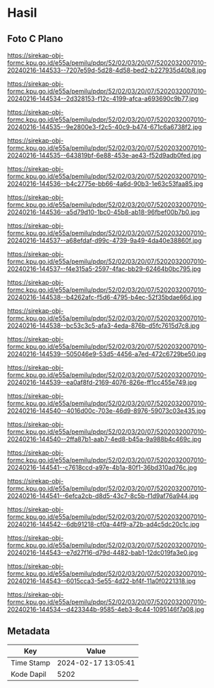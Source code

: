 # Hasil

## Foto C Plano

https://sirekap-obj-formc.kpu.go.id/e55a/pemilu/pdpr/52/02/03/20/07/5202032007010-20240216-144533--7207e59d-5d28-4d58-bed2-b227935d40b8.jpg

https://sirekap-obj-formc.kpu.go.id/e55a/pemilu/pdpr/52/02/03/20/07/5202032007010-20240216-144534--2d328153-f12c-4199-afca-a693690c9b77.jpg

https://sirekap-obj-formc.kpu.go.id/e55a/pemilu/pdpr/52/02/03/20/07/5202032007010-20240216-144535--9e2800e3-f2c5-40c9-b474-671c6a6738f2.jpg

https://sirekap-obj-formc.kpu.go.id/e55a/pemilu/pdpr/52/02/03/20/07/5202032007010-20240216-144535--643819bf-6e88-453e-ae43-f52d9adb0fed.jpg

https://sirekap-obj-formc.kpu.go.id/e55a/pemilu/pdpr/52/02/03/20/07/5202032007010-20240216-144536--b4c2775e-bb66-4a6d-90b3-1e63c53faa85.jpg

https://sirekap-obj-formc.kpu.go.id/e55a/pemilu/pdpr/52/02/03/20/07/5202032007010-20240216-144536--a5d79d10-1bc0-45b8-ab18-96fbef00b7b0.jpg

https://sirekap-obj-formc.kpu.go.id/e55a/pemilu/pdpr/52/02/03/20/07/5202032007010-20240216-144537--a68efdaf-d99c-4739-9a49-4da40e38860f.jpg

https://sirekap-obj-formc.kpu.go.id/e55a/pemilu/pdpr/52/02/03/20/07/5202032007010-20240216-144537--f4e315a5-2597-4fac-bb29-62464b0bc795.jpg

https://sirekap-obj-formc.kpu.go.id/e55a/pemilu/pdpr/52/02/03/20/07/5202032007010-20240216-144538--b4262afc-f5d6-4795-b4ec-52f35bdae66d.jpg

https://sirekap-obj-formc.kpu.go.id/e55a/pemilu/pdpr/52/02/03/20/07/5202032007010-20240216-144538--bc53c3c5-afa3-4eda-876b-d5fc7615d7c8.jpg

https://sirekap-obj-formc.kpu.go.id/e55a/pemilu/pdpr/52/02/03/20/07/5202032007010-20240216-144539--505046e9-53d5-4456-a7ed-472c6729be50.jpg

https://sirekap-obj-formc.kpu.go.id/e55a/pemilu/pdpr/52/02/03/20/07/5202032007010-20240216-144539--ea0af8fd-2169-4076-826e-ff1cc455e749.jpg

https://sirekap-obj-formc.kpu.go.id/e55a/pemilu/pdpr/52/02/03/20/07/5202032007010-20240216-144540--4016d00c-703e-46d9-8976-59073c03e435.jpg

https://sirekap-obj-formc.kpu.go.id/e55a/pemilu/pdpr/52/02/03/20/07/5202032007010-20240216-144540--2ffa87b1-aab7-4ed8-b45a-9a988b4c469c.jpg

https://sirekap-obj-formc.kpu.go.id/e55a/pemilu/pdpr/52/02/03/20/07/5202032007010-20240216-144541--c7618ccd-a97e-4b1a-80f1-36bd310ad76c.jpg

https://sirekap-obj-formc.kpu.go.id/e55a/pemilu/pdpr/52/02/03/20/07/5202032007010-20240216-144541--6efca2cb-d8d5-43c7-8c5b-f1d9af76a944.jpg

https://sirekap-obj-formc.kpu.go.id/e55a/pemilu/pdpr/52/02/03/20/07/5202032007010-20240216-144542--6db91218-cf0a-44f9-a72b-ad4c5dc20c1c.jpg

https://sirekap-obj-formc.kpu.go.id/e55a/pemilu/pdpr/52/02/03/20/07/5202032007010-20240216-144543--e7d27f16-d79d-4482-bab1-12dc019fa3e0.jpg

https://sirekap-obj-formc.kpu.go.id/e55a/pemilu/pdpr/52/02/03/20/07/5202032007010-20240216-144543--6015cca3-5e55-4d22-bf4f-11a0f0221318.jpg

https://sirekap-obj-formc.kpu.go.id/e55a/pemilu/pdpr/52/02/03/20/07/5202032007010-20240216-144534--d423344b-9585-4eb3-8c44-1095146f7a08.jpg


## Metadata

| Key        | Value               |
| ---------- | ------------------- |
| Time Stamp | 2024-02-17 13:05:41 |
| Kode Dapil | 5202                |



